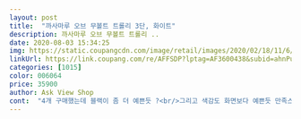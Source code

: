 ```yaml
---
layout: post 
title:  "까사마루 오브 무볼트 트롤리 3단, 화이트" 
description: 까사마루 오브 무볼트 트롤리 ..
date: 2020-08-03 15:34:25 
img: https://static.coupangcdn.com/image/retail/images/2020/02/18/11/6/4d1e435b-12a8-4eef-8818-66982c64073d.jpg 
linkUrl: https://link.coupang.com/re/AFFSDP?lptag=AF3600438&subid=ahnPublicAsk&pageKey=1291481814&itemId=2302663370&vendorItemId=70299577134&traceid=V0-113-d6d3d3c3eefdde13 
categories: [1015] 
color: 006064 
price: 35900 
author: Ask View Shop 
cont:  "4개 구매했는데 블랙이 좀 더 예쁜듯 ?<br/>그리고 색감도 화면보다 예쁜듯 만족스러워요<br/>많이 고생하셨는지 박스가 만신창이었지만<br/>비오는날 엘베 없는집에 4층까지 올라오느라<br/>아무래도 디자인이나 튼튼함 중심으로 봤고<br/>어떤거 살까 몇일 고민하다 구매했어요  )<br/>이걸 사기 전 ㅁㅋㅂ 트롤리를 싸다고 구입했다가 불량인데 죽어도 교환 환불 안해주는 통에 머리카락 한바가지 떨구고 새로 샀어요.<br/> 솔직히 까사라면 서비스 관련 대응 괜찮겠지 싶어서 더 비싸도 맘고생 없이 쓰자 해서 산건데 기대 이상입니다!<br/>일단 나사 볼트 하나도 없구요 그냥 순서대로 끼우기만 하면 돼요 나사 볼트가 없다는것은? 구멍이 안맞고 이음새가 벌어지는 인내심의 한계가 없다는 엄청난 이점이 있습니다ㅠㅠㅠ 천국이에요ㅠㅠㅠ 똥손이어도 30분 내로 조립 가능합니다 바퀴도 부드럽게 잘 굴러가구요 스토퍼도 있어요.<br/> 내버려둔다고 혼자 히히히 하고 돌아다니진 않는데 안전하게 쓰신다면 스토퍼 걸고 쓰시면 될 것 같아요<br/>저는 대만족이구요 마음의 평화 찾았습니다 똥손이신 분들 괜히 연장 필요한 트롤리 사지 마시고 돈 더 주고 이걸로 구입하세요 저는 너모나 고생해서 이 상품까지 왔기에 이전으로 돌아갈수가 없네요 ㅎㅎㅎ<br/>정리하기 좋고 바퀴잘굴러가서 좋아용 ‘◡’ ღ<br/>죄송한 마음이 커서 제품에 이상없어 조립했구요 〰️<br/>주방 공간이 좁아 냉장고와 주방 수납 공간 중간 문 열기가 번거로워 불편하던 찰나에 필요한건 꺼내 쓰고자 틈새 공간에 트롤리 배치했는데 튼튼하고 깔끔하고 편하네요 ^^<br/>진짜 왕 똥손도 할 수 있을만큼 조립 쉬워요 진심 ! ♡<br/>트롤리 3단인데 조금씩 크기가 다릅니다.<br/> 제일 넓은 하단 트롤리를 맨 아래에 그다음 중간, 그다음 제일 작은 상단 트롤리를 맨 위로 올려서 순서대로 연결해주셔야해요.<br/> 처음에 설명서 대충보면 똑같다고 생각할 수도 있을 것 같아 참고하시라고 적어둡니다.<br/> 조립은 굉장히 간단하여 누구나 손쉽게 조립 가능할 것 같습니다.<br/><br/>트롤리 필요한데 종류가 너무 많아서<br/>포장상태 꼼꼼하게 흠없는 상품으로 받았습니다.<br/> 트롤리 고르다가  딱히 마음에 드는게 없었는데 이 상품은 모양도 깔끔하고 이쁜게 마음에 들었고 구매평도 좋아 바로 구매했어요.<br/><br/>후기도 괜찮아서요<br/>" 
---
```

